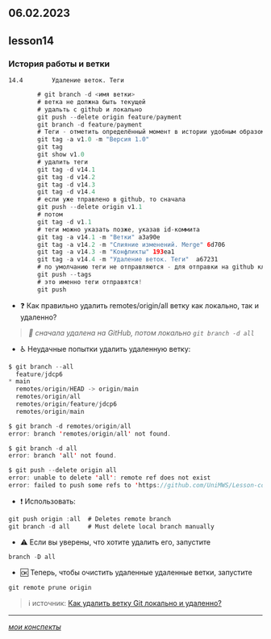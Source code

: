 06.02.2023
---
## lesson14

### История работы и ветки
	14.4		Удаление веток. Теги

```java
		# git branch -d <имя ветки>
		# ветка не должна быть текущей
		# удальть с github и локально
		git push --delete origin feature/payment
		git branch -d feature/payment
		# Теги - отметить определённый момент в истории удобным образом
		git tag -a v1.0 -m "Версия 1.0"
		git tag
		git show v1.0
		# удалить теги
		git tag -d v14.1
		git tag -d v14.2
		git tag -d v14.3
		git tag -d v14.4
		# если уже тправлено в github, то сначала
		git push --delete origin v1.1
		# потом
		git tag -d v1.1
		# теги можно указать позже, указав id-коммита
		git tag -a v14.1 -m "Ветки" a3a90e
		git tag -a v14.2 -m "Слияние изменений. Merge" 6d706
		git tag -a v14.3 -m "Конфликты" 193ea1
		git tag -a v14.4 -m "Удаление веток. Теги"  a67231
		# по умолчанию теги не отправляются - для отправки на github ключ указать явно
		git push --tags
		# это именно теги отправятся!
		git push
```
+ ❓	Как правильно удалить remotes/origin/all ветку как локально, так и удаленно?
> *🛑	сначала удалена на GitHub, потом локально `git branch -d all`*
+	♿	Неудачные попытки удалить удаленную ветку:

```java
$ git branch --all
  feature/jdcp6
* main
  remotes/origin/HEAD -> origin/main
  remotes/origin/all
  remotes/origin/feature/jdcp6
  remotes/origin/main

$ git branch -d remotes/origin/all
error: branch 'remotes/origin/all' not found.

$ git branch -d all
error: branch 'all' not found.

$ git push --delete origin all
error: unable to delete 'all': remote ref does not exist
error: failed to push some refs to 'https://github.com/UniMWS/Lesson-copy.git'

```
+ ❗ Использовать:
```java
git push origin :all  # Deletes remote branch
git branch -d all     # Must delete local branch manually
```
+ ⚠️ Если вы уверены, что хотите удалить его, запустите
```java
branch -D all
```
+ 🆗 Теперь, чтобы очистить удаленные удаленные ветки, запустите
```java
git remote prune origin
```

>	ℹ️ источник: [Как удалить ветку Git локально и удаленно?](https://stackoverflow.com/questions/2003505/how-do-i-delete-a-git-branch-locally-and-remotely?page=2&tab=scoredesc#tab-top)

---
[*мои конспекты*](./README.md)
